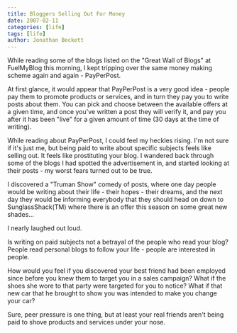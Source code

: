 ```yaml
---
title: Bloggers Selling Out For Money
date: 2007-02-11
categories: [life]
tags: [life]
author: Jonathan Beckett
---
```


While reading some of the blogs listed on the "Great Wall of Blogs" at FuelMyBlog this morning, I kept tripping over the same money making scheme again and again - PayPerPost.

At first glance, it would appear that PayPerPost is a very good idea - people pay them to promote products or services, and in turn they pay you to write posts about them. You can pick and choose between the available offers at a given time, and once you've written a post they will verify it, and pay you after it has been "live" for a given amount of time (30 days at the time of writing).

While reading about PayPerPost, I could feel my heckles rising. I'm not sure if it's just me, but being paid to write about specific subjects feels like selling out. It feels like prostituting your blog. I wandered back through some of the blogs I had spotted the advertisement in, and started looking at their posts - my worst fears turned out to be true.

I discovered a "Truman Show" comedy of posts, where one day people would be writing about their life - their hopes - their dreams, and the next day they would be informing everybody that they should head on down to SunglassShack(TM) where there is an offer this season on some great new shades...

I nearly laughed out loud.

Is writing on paid subjects not a betrayal of the people who read your blog? People read personal blogs to follow your life - people are interested in people.

How would you feel if you discovered your best friend had been employed since before you knew them to target you in a sales campaign? What if the shoes she wore to that party were targeted for you to notice? What if that new car that he brought to show you was intended to make you change your car?

Sure, peer pressure is one thing, but at least your real friends aren't being paid to shove products and services under your nose.